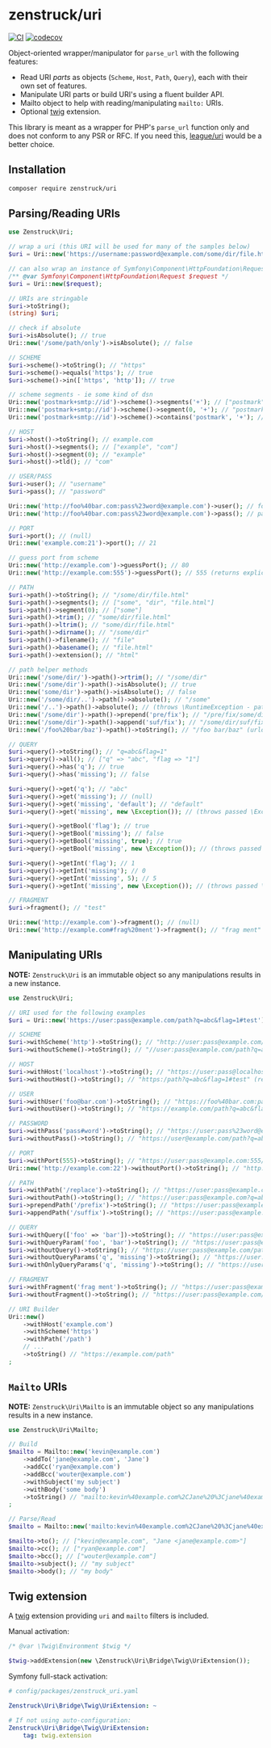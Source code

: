 # zenstruck/uri

[![CI](https://github.com/zenstruck/uri/actions/workflows/ci.yml/badge.svg)](https://github.com/zenstruck/uri/actions/workflows/ci.yml)
[![codecov](https://codecov.io/gh/zenstruck/uri/branch/1.x/graph/badge.svg?token=33QG3ZA3G0)](https://codecov.io/gh/zenstruck/uri)

Object-oriented wrapper/manipulator for `parse_url` with the following features:
* Read URI _parts_ as objects (`Scheme`, `Host`, `Path`, `Query`), each with their own
  set of features.
* Manipulate URI parts or build URI's using a fluent builder API.
* Mailto object to help with reading/manipulating `mailto:` URIs.
* Optional [twig](https://twig.symfony.com/) extension.

This library is meant as a wrapper for PHP's `parse_url` function only and does not
conform to any PSR or RFC. If you need this, [league/uri](https://uri.thephpleague.com/)
would be a better choice.

## Installation

```bash
composer require zenstruck/uri
```

## Parsing/Reading URIs

```php
use Zenstruck\Uri;

// wrap a uri (this URI will be used for many of the samples below)
$uri = Uri::new('https://username:password@example.com/some/dir/file.html?q=abc&flag=1#test');

// can also wrap an instance of Symfony\Component\HttpFoundation\Request
/** @var Symfony\Component\HttpFoundation\Request $request */
$uri = Uri::new($request);

// URIs are stringable
$uri->toString();
(string) $uri;

// check if absolute
$uri->isAbsolute(); // true
Uri::new('/some/path/only')->isAbsolute(); // false

// SCHEME
$uri->scheme()->toString(); // "https"
$uri->scheme()->equals('https'); // true
$uri->scheme()->in(['https', 'http']); // true

// scheme segments - ie some kind of dsn
Uri::new('postmark+smtp://id')->scheme()->segments('+'); // ["postmark", "smtp"]
Uri::new('postmark+smtp://id')->scheme()->segment(0, '+'); // "postmark"
Uri::new('postmark+smtp://id')->scheme()->contains('postmark', '+'); // true

// HOST
$uri->host()->toString(); // example.com
$uri->host()->segments(); // ["example", "com"]
$uri->host()->segment(0); // "example"
$uri->host()->tld(); // "com"

// USER/PASS
$uri->user(); // "username"
$uri->pass(); // "password"

Uri::new('http://foo%40bar.com:pass%23word@example.com')->user(); // foo@bar.com (urldecoded)
Uri::new('http://foo%40bar.com:pass%23word@example.com')->pass(); // pass#word (urldecoded)

// PORT
$uri->port(); // (null)
Uri::new('example.com:21')->port(); // 21

// guess port from scheme
Uri::new('http://example.com')->guessPort(); // 80
Uri::new('http://example.com:555')->guessPort(); // 555 (returns explicitly set port if available)

// PATH
$uri->path()->toString(); // "/some/dir/file.html"
$uri->path()->segments(); // ["some", "dir", "file.html"]
$uri->path()->segment(0); // ["some"]
$uri->path()->trim(); // "some/dir/file.html"
$uri->path()->ltrim(); // "some/dir/file.html"
$uri->path()->dirname(); // "/some/dir"
$uri->path()->filename(); // "file"
$uri->path()->basename(); // "file.html"
$uri->path()->extension(); // "html"

// path helper methods
Uri::new('/some/dir/')->path()->rtrim(); // "/some/dir"
Uri::new('/some/dir')->path()->isAbsolute(); // true
Uri::new('some/dir')->path()->isAbsolute(); // false
Uri::new('/some/dir/..')->path()->absolute(); // "/some"
Uri::new('/..')->path()->absolute(); // (throws \RuntimeException - path outside of root)
Uri::new('/some/dir')->path()->prepend('pre/fix'); // "/pre/fix/some/dir"
Uri::new('/some/dir')->path()->append('suf/fix'); // "/some/dir/suf/fix"
Uri::new('/foo%20bar/baz')->path()->toString(); // "/foo bar/baz" (urldecoded)

// QUERY
$uri->query()->toString(); // "q=abc&flag=1"
$uri->query()->all(); // ["q" => "abc", "flag => "1"]
$uri->query()->has('q'); // true
$uri->query()->has('missing'); // false

$uri->query()->get('q'); // "abc"
$uri->query()->get('missing'); // (null)
$uri->query()->get('missing', 'default'); // "default"
$uri->query()->get('missing', new \Exception()); // (throws passed \Exception)

$uri->query()->getBool('flag'); // true
$uri->query()->getBool('missing'); // false
$uri->query()->getBool('missing', true); // true
$uri->query()->getBool('missing', new \Exception()); // (throws passed \Exception)

$uri->query()->getInt('flag'); // 1
$uri->query()->getInt('missing'); // 0
$uri->query()->getInt('missing', 5); // 5
$uri->query()->getInt('missing', new \Exception()); // (throws passed \Exception)

// FRAGMENT
$uri->fragment(); // "test"

Uri::new('http://example.com')->fragment(); // (null)
Uri::new('http://example.com#frag%20ment')->fragment(); // "frag ment" (urldecoded)
```

## Manipulating URIs

**NOTE:** `Zenstruck\Uri` is an immutable object so any manipulations results in a new
instance.

```php
use Zenstruck\Uri;

// URI used for the following examples
$uri = Uri::new('https://user:pass@example.com/path?q=abc&flag=1#test');

// SCHEME
$uri->withScheme('http')->toString(); // "http://user:pass@example.com/path?q=abc&flag=1#test"
$uri->withoutScheme()->toString(); // "//user:pass@example.com/path?q=abc&flag=1#test"

// HOST
$uri->withHost('localhost')->toString(); // "https://user:pass@localhost/path?q=abc&flag=1#test"
$uri->withoutHost()->toString(); // "https:/path?q=abc&flag=1#test" (removes username/password/port as well)

// USER
$uri->withUser('foo@bar.com')->toString(); // "https://foo%40bar.com:pass@example.com/path?q=abc&flag=1#test" (urlencoded)
$uri->withoutUser()->toString(); // "https://example.com/path?q=abc&flag=1#test" (removes password as well)

// PASSWORD
$uri->withPass('pass#word')->toString(); // "https://user:pass%23word@example.com/path?q=abc&flag=1#test" (urlencoded)
$uri->withoutPass()->toString(); // "https://user@example.com/path?q=abc&flag=1#test"

// PORT
$uri->withPort(555)->toString(); // "https://user:pass@example.com:555/path?q=abc&flag=1#test"
Uri::new('http://example.com:22')->withoutPort()->toString(); // "http://example.com"

// PATH
$uri->withPath('/replace')->toString(); // "https://user:pass@example.com/replace?q=abc&flag=1#test"
$uri->withoutPath()->toString(); // "https://user:pass@example.com?q=abc&flag=1#test"
$uri->prependPath('/prefix')->toString(); // "https://user:pass@example.com/prefix/path?q=abc&flag=1#test"
$uri->appendPath('/suffix')->toString(); // "https://user:pass@example.com/path/suffix?q=abc&flag=1#test"

// QUERY
$uri->withQuery(['foo' => 'bar'])->toString(); // "https://user:pass@example.com/path?foo=bar#test"
$uri->withQueryParam('foo', 'bar')->toString(); // "https://user:pass@example.com/path?q=abc&flag=1&foo=bar#test"
$uri->withoutQuery()->toString(); // "https://user:pass@example.com/path#test"
$uri->withoutQueryParams('q', 'missing')->toString(); // "https://user:pass@example.com/path?flag=1#test"
$uri->withOnlyQueryParams('q', 'missing')->toString(); // "https://user:pass@example.com/path?q=abc#test"

// FRAGMENT
$uri->withFragment('frag ment')->toString(); // "https://user:pass@example.com/path?q=abc&flag=1#frag%20ment" (urlencoded)
$uri->withoutFragment()->toString(); // "https://user:pass@example.com/path?q=abc&flag=1"

// URI Builder
Uri::new()
    ->withHost('example.com')
    ->withScheme('https')
    ->withPath('/path')
    // ...
    ->toString() // "https://example.com/path"
;
```

## `Mailto` URIs

**NOTE:** `Zenstruck\Uri\Mailto` is an immutable object so any manipulations results in a new
instance.

```php
use Zenstruck\Uri\Mailto;

// Build
$mailto = Mailto::new('kevin@example.com')
    ->addTo('jane@example.com', 'Jane')
    ->addCc('ryan@example.com')
    ->addBcc('wouter@example.com')
    ->withSubject('my subject')
    ->withBody('some body')
    ->toString() // "mailto:kevin%40example.com%2CJane%20%3Cjane%40example.com%3E?cc=ryan%40example.com&bcc=wouter%40example.com&subject=my%20subject&body=some%20body"
;

// Parse/Read
$mailto = Mailto::new('mailto:kevin%40example.com%2CJane%20%3Cjane%40example.com%3E?cc=ryan%40example.com&bcc=wouter%40example.com&subject=my%20subject&body=some%20body');

$mailto->to(); // ["kevin@example.com", "Jane <jane@example.com>"]
$mailto->cc(); // ["ryan@example.com"]
$mailto->bcc(); // ["wouter@example.com"]
$mailto->subject(); // "my subject"
$mailto->body(); // "my body"
```

## Twig extension

A [twig](https://twig.symfony.com/) extension providing `uri` and `mailto` filters is included.

Manual activation:

```php
/* @var \Twig\Environment $twig */

$twig->addExtension(new \Zenstruck\Uri\Bridge\Twig\UriExtension());
```

Symfony full-stack activation:

```yaml
# config/packages/zenstruck_uri.yaml

Zenstruck\Uri\Bridge\Twig\UriExtension: ~

# If not using auto-configuration:
Zenstruck\Uri\Bridge\Twig\UriExtension:
    tag: twig.extension
```
